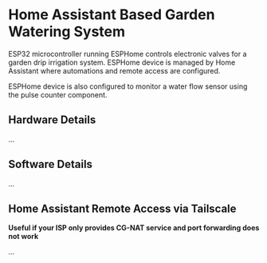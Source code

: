 # Home Assistant Based Garden Watering System

ESP32 microcontroller running ESPHome controls electronic valves for a garden drip irrigation system. ESPHome device is managed by Home Assistant where automations and remote access are configured. 

ESPHome device is also configured to monitor a water flow sensor using the pulse counter component. 

## Hardware Details

...

## Software Details 

...

## Home Assistant Remote Access via Tailscale

**Useful if your ISP only provides CG-NAT service and port forwarding does not work**

...


